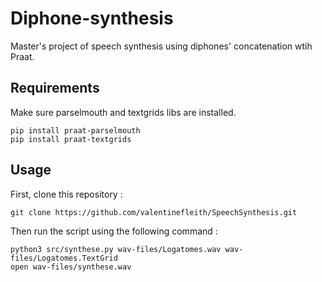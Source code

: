 # Diphone-synthesis
Master's project of speech synthesis using diphones' concatenation wtih Praat.

## Requirements

Make sure parselmouth and textgrids libs are installed.
```
pip install praat-parselmouth
pip install praat-textgrids
```

## Usage

First, clone this repository :
```
git clone https://github.com/valentinefleith/SpeechSynthesis.git
```

Then run the script using the following command :

```
python3 src/synthese.py wav-files/Logatomes.wav wav-files/Logatomes.TextGrid
open wav-files/synthese.wav
```
